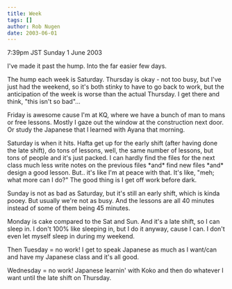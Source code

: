 ```yaml
---
title: Week
tags: []
author: Rob Nugen
date: 2003-06-01
---
```


<p class=date>7:39pm JST Sunday 1 June 2003</p>

<p>I've made it past the hump.   Into the far easier few days.</p>

<p>The hump each week is Saturday.  Thursday is okay - not too busy,
but I've just had the weekend, so it's both stinky to have to go back
to work, but the anticipation of the week is worse than the actual
Thursday.  I get there and think, "this isn't so bad"...</p>

<p>Friday is awesome cause I'm at KQ, where we have a bunch of man to
mans or free lessons.  Mostly I gaze out the window at the
construction next door.  Or study the Japanese that I learned with
Ayana that morning.</p>

<p>Saturday is when it hits.  Hafta get up for the early shift (after
having done the late shift), do tons of lessons, well, the same number
of lessons, but tons of people and it's just packed.  I can hardly
find the files for the next class much less write notes on the
previous files *and* find new files *and* design a good lesson.
But.. it's like I'm at peace with that.  It's like, "meh; what more
can I do?"  The good thing is I get off work before dark.</p>

<p>Sunday is not as bad as Saturday, but it's still an early shift,
which is kinda pooey.  But usually we're not as busy.  And the lessons
are all 40 minutes instead of some of them being 45 minutes.</p>

<p>Monday is cake compared to the Sat and Sun.  And it's a late shift,
so I can sleep in.  I don't 100% like sleeping in, but I do it anyway,
cause I can.  I don't even let myself sleep in during my weekend.</p>

<p>Then Tuesday = no work!  I get to speak Japanese as much as I
want/can and have my Japanese class and it's all good.</p>

<p>Wednesday = no work!  Japanese learnin' with Koko and then do
whatever I want until the late shift on Thursday.</p>

